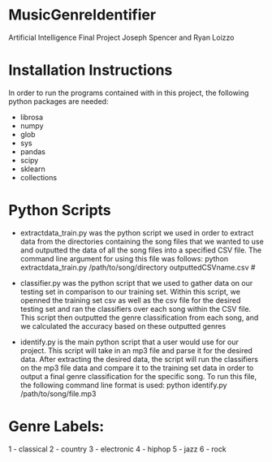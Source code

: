 # MusicGenreIdentifier
Artificial Intelligence Final Project
Joseph Spencer and Ryan Loizzo

# Installation Instructions
In order to run the programs contained with in this project, the following python packages are needed:
- librosa
- numpy
- glob
- sys
- pandas
- scipy
- sklearn
- collections

# Python Scripts
- extractdata_train.py was the python script we used in order to extract data from the directories containing the song files that we wanted to use and outputted the data of all the song files into a specified CSV file. The command line argument for using this file was follows: python extractdata_train.py /path/to/song/directory outputtedCSVname.csv #

- classifier.py was the python script that we used to gather data on our testing set in comparison to our training set. Within this script, we openned the training set csv as well as the csv file for the desired testing set and ran the classifiers over each song within the CSV file. This script then outputted the genre classification from each song, and we calculated the accuracy based on these outputted genres

- identify.py is the main python script that a user would use for our project. This script will take in an mp3 file and parse it for the desired data. After extracting the desired data, the script will run the classifiers on the mp3 file data and compare it to the training set data in order to output a final genre classification for the specific song. To run this file, the following command line format is used: python identify.py /path/to/song/file.mp3

# Genre Labels:
1 - classical
2 - country
3 - electronic
4 - hiphop
5 - jazz
6 - rock

